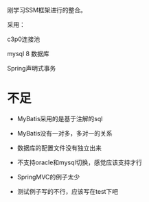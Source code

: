 刚学习SSM框架进行的整合。

采用：

c3p0连接池

mysql 8 数据库

Spring声明式事务


# 不足

- MyBatis采用的是基于注解的sql

- MyBatis没有一对多，多对一的关系

- 数据库的配置文件没有独立出来

- 不支持oracle和mysql切换，感觉应该支持才行

- SpringMVC的例子太少

- 测试例子写的不行，应该写在test下吧